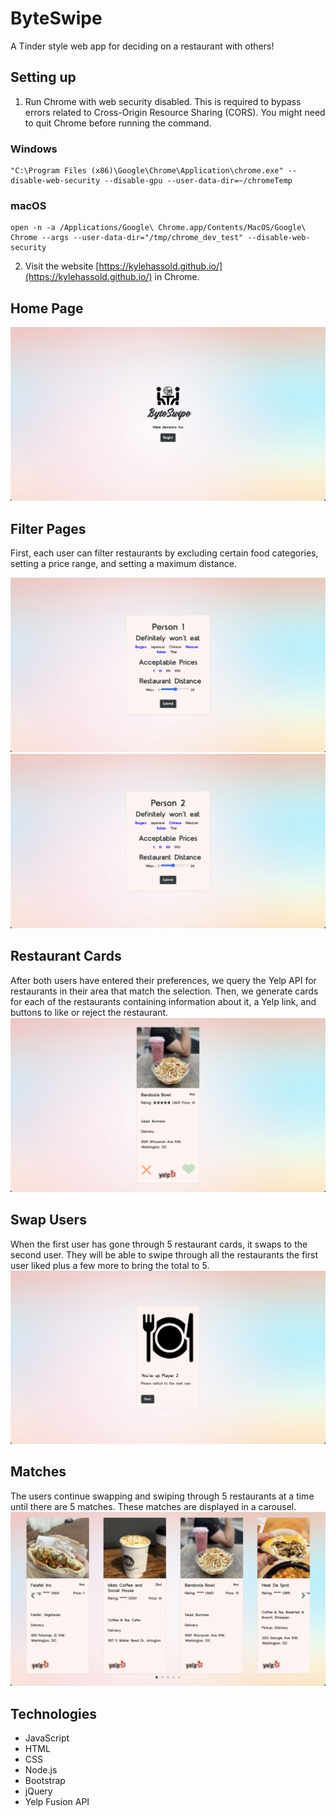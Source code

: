 # ByteSwipe
A Tinder style web app for deciding on a restaurant with others!

## Setting up
1. Run Chrome with web security disabled. This is required to bypass errors related
   to Cross-Origin Resource Sharing (CORS). You might need to quit Chrome before running the command.

### Windows
```
"C:\Program Files (x86)\Google\Chrome\Application\chrome.exe" --disable-web-security --disable-gpu --user-data-dir=~/chromeTemp
```

### macOS
```
open -n -a /Applications/Google\ Chrome.app/Contents/MacOS/Google\ Chrome --args --user-data-dir="/tmp/chrome_dev_test" --disable-web-security
```

2. Visit the website [https://kylehassold.github.io/](https://kylehassold.github.io/) in Chrome.

## Home Page
![Home](screenshots/home.png)

## Filter Pages
First, each user can filter restaurants by excluding certain food categories, setting a price range, and setting a
maximum distance.

![Filter 1](screenshots/filter1.png)
![Filter 2](screenshots/filter2.png)

## Restaurant Cards
After both users have entered their preferences, we query the Yelp API for restaurants in their area that match the 
selection. Then, we generate cards for each of the restaurants containing information about it, a Yelp link,
and buttons to like or reject the restaurant.
![Card](screenshots/card.png)

## Swap Users
When the first user has gone through 5 restaurant cards, it swaps to the second user. They will be able to swipe through
all the restaurants the first user liked plus a few more to bring the total to 5.
![Swap 2](screenshots/swap2.png)

## Matches
The users continue swapping and swiping through 5 restaurants at a time until there are 5 matches. These matches are displayed
in a carousel.
![Carousel](screenshots/carousel.png)

## Technologies
- JavaScript
- HTML
- CSS
- Node.js
- Bootstrap
- jQuery
- Yelp Fusion API
